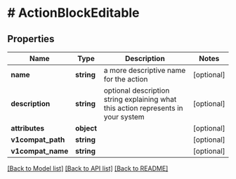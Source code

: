 # # ActionBlockEditable

## Properties

Name | Type | Description | Notes
------------ | ------------- | ------------- | -------------
**name** | **string** | a more descriptive name for the action | [optional]
**description** | **string** | optional description string explaining what this action represents in your system | [optional]
**attributes** | **object** |  | [optional]
**v1compat_path** | **string** |  | [optional]
**v1compat_name** | **string** |  | [optional]

[[Back to Model list]](../../README.md#models) [[Back to API list]](../../README.md#endpoints) [[Back to README]](../../README.md)
